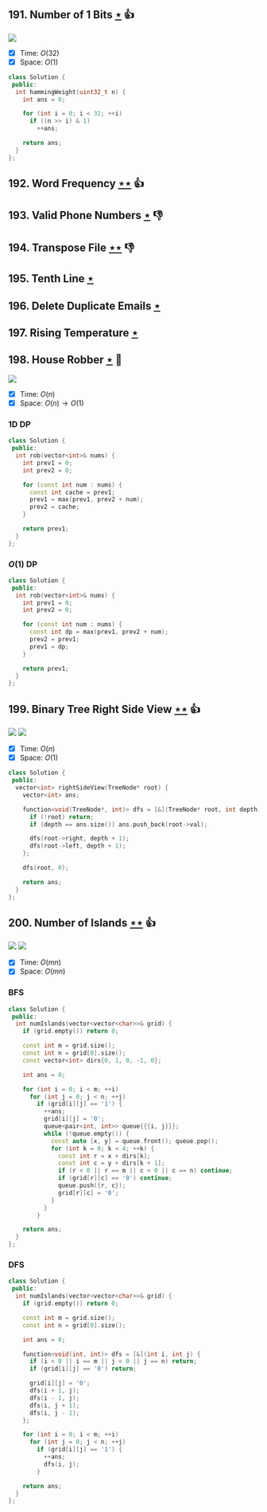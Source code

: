 ## 191. Number of 1 Bits [$\star$](https://leetcode.com/problems/number-of-1-bits) :thumbsup:

![](https://img.shields.io/badge/-Bit%20Manipulation-A36336.svg?style=flat-square)

- [x] Time: $O(32)$
- [x] Space: $O(1)$

```cpp
class Solution {
 public:
  int hammingWeight(uint32_t n) {
    int ans = 0;

    for (int i = 0; i < 32; ++i)
      if ((n >> i) & 1)
        ++ans;

    return ans;
  }
};
```

## 192. Word Frequency [$\star\star$](https://leetcode.com/problems/word-frequency) :thumbsup:

## 193. Valid Phone Numbers [$\star$](https://leetcode.com/problems/valid-phone-numbers) :thumbsdown:

## 194. Transpose File [$\star\star$](https://leetcode.com/problems/transpose-file) :thumbsdown:

## 195. Tenth Line [$\star$](https://leetcode.com/problems/tenth-line)

## 196. Delete Duplicate Emails [$\star$](https://leetcode.com/problems/delete-duplicate-emails)

## 197. Rising Temperature [$\star$](https://leetcode.com/problems/rising-temperature)

## 198. House Robber [$\star$](https://leetcode.com/problems/house-robber) :muscle:

![](https://img.shields.io/badge/-Dynamic%20Programming-113285.svg?style=flat-square)

- [x] Time: $O(n)$
- [x] Space: $O(n) \to O(1)$

### 1D DP

```cpp
class Solution {
 public:
  int rob(vector<int>& nums) {
    int prev1 = 0;
    int prev2 = 0;

    for (const int num : nums) {
      const int cache = prev1;
      prev1 = max(prev1, prev2 + num);
      prev2 = cache;
    }

    return prev1;
  }
};
```

### $O(1)$ DP

```cpp
class Solution {
 public:
  int rob(vector<int>& nums) {
    int prev1 = 0;
    int prev2 = 0;

    for (const int num : nums) {
      const int dp = max(prev1, prev2 + num);
      prev2 = prev1;
      prev1 = dp;
    }

    return prev1;
  }
};
```

## 199. Binary Tree Right Side View [$\star\star$](https://leetcode.com/problems/binary-tree-right-side-view) :thumbsup:

![](https://img.shields.io/badge/-Depth%20First%20Search-86C166.svg?style=flat-square) ![](https://img.shields.io/badge/-Tree-227D51.svg?style=flat-square)

- [x] Time: $O(n)$
- [x] Space: $O(1)$

```cpp
class Solution {
 public:
  vector<int> rightSideView(TreeNode* root) {
    vector<int> ans;

    function<void(TreeNode*, int)> dfs = [&](TreeNode* root, int depth) {
      if (!root) return;
      if (depth == ans.size()) ans.push_back(root->val);

      dfs(root->right, depth + 1);
      dfs(root->left, depth + 1);
    };

    dfs(root, 0);

    return ans;
  }
};
```

## 200. Number of Islands [$\star\star$](https://leetcode.com/problems/number-of-islands) :thumbsup:

![](https://img.shields.io/badge/-Depth%20First%20Search-86C166.svg?style=flat-square) ![](https://img.shields.io/badge/-Union%20Find-535953.svg?style=flat-square)

- [x] Time: $O(mn)$
- [x] Space: $O(mn)$

### BFS

```cpp
class Solution {
 public:
  int numIslands(vector<vector<char>>& grid) {
    if (grid.empty()) return 0;

    const int m = grid.size();
    const int n = grid[0].size();
    const vector<int> dirs{0, 1, 0, -1, 0};

    int ans = 0;

    for (int i = 0; i < m; ++i)
      for (int j = 0; j < n; ++j)
        if (grid[i][j] == '1') {
          ++ans;
          grid[i][j] = '0';
          queue<pair<int, int>> queue{{{i, j}}};
          while (!queue.empty()) {
            const auto [x, y] = queue.front(); queue.pop();
            for (int k = 0; k < 4; ++k) {
              const int r = x + dirs[k];
              const int c = y + dirs[k + 1];
              if (r < 0 || r == m || c < 0 || c == n) continue;
              if (grid[r][c] == '0') continue;
              queue.push({r, c});
              grid[r][c] = '0';
            }
          }
        }

    return ans;
  }
};
```

### DFS

```cpp
class Solution {
 public:
  int numIslands(vector<vector<char>>& grid) {
    if (grid.empty()) return 0;

    const int m = grid.size();
    const int n = grid[0].size();

    int ans = 0;

    function<void(int, int)> dfs = [&](int i, int j) {
      if (i < 0 || i == m || j < 0 || j == n) return;
      if (grid[i][j] == '0') return;

      grid[i][j] = '0';
      dfs(i + 1, j);
      dfs(i - 1, j);
      dfs(i, j + 1);
      dfs(i, j - 1);
    };

    for (int i = 0; i < m; ++i)
      for (int j = 0; j < n; ++j)
        if (grid[i][j] == '1') {
          ++ans;
          dfs(i, j);
        }

    return ans;
  }
};
```

